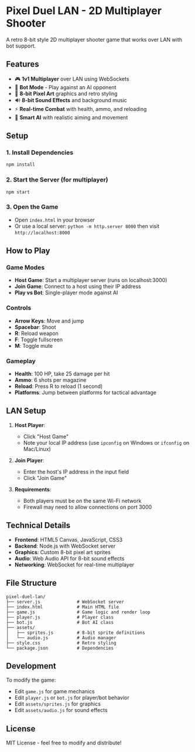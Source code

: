 # Pixel Duel LAN - 2D Multiplayer Shooter

A retro 8-bit style 2D multiplayer shooter game that works over LAN with bot support.

## Features

- 🎮 **1v1 Multiplayer** over LAN using WebSockets
- 🤖 **Bot Mode** - Play against an AI opponent
- 🎨 **8-bit Pixel Art** graphics and retro styling
- 🔊 **8-bit Sound Effects** and background music
- ⚡ **Real-time Combat** with health, ammo, and reloading
- 🎯 **Smart AI** with realistic aiming and movement

## Setup

### 1. Install Dependencies
```bash
npm install
```

### 2. Start the Server (for multiplayer)
```bash
npm start
```

### 3. Open the Game
- Open `index.html` in your browser
- Or use a local server: `python -m http.server 8000` then visit `http://localhost:8000`

## How to Play

### Game Modes
- **Host Game**: Start a multiplayer server (runs on localhost:3000)
- **Join Game**: Connect to a host using their IP address
- **Play vs Bot**: Single-player mode against AI

### Controls
- **Arrow Keys**: Move and jump
- **Spacebar**: Shoot
- **R**: Reload weapon
- **F**: Toggle fullscreen
- **M**: Toggle mute

### Gameplay
- **Health**: 100 HP, take 25 damage per hit
- **Ammo**: 6 shots per magazine
- **Reload**: Press R to reload (1 second)
- **Platforms**: Jump between platforms for tactical advantage

## LAN Setup

1. **Host Player**:
   - Click "Host Game"
   - Note your local IP address (use `ipconfig` on Windows or `ifconfig` on Mac/Linux)

2. **Join Player**:
   - Enter the host's IP address in the input field
   - Click "Join Game"

3. **Requirements**:
   - Both players must be on the same Wi-Fi network
   - Firewall may need to allow connections on port 3000

## Technical Details

- **Frontend**: HTML5 Canvas, JavaScript, CSS3
- **Backend**: Node.js with WebSocket server
- **Graphics**: Custom 8-bit pixel art sprites
- **Audio**: Web Audio API for 8-bit sound effects
- **Networking**: WebSocket for real-time multiplayer

## File Structure

```
pixel-duel-lan/
├── server.js              # WebSocket server
├── index.html             # Main HTML file
├── game.js                # Game logic and render loop
├── player.js              # Player class
├── bot.js                 # Bot AI class
├── assets/
│   ├── sprites.js         # 8-bit sprite definitions
│   └── audio.js           # Audio manager
├── style.css              # Retro styling
└── package.json           # Dependencies
```

## Development

To modify the game:
- Edit `game.js` for game mechanics
- Edit `player.js` or `bot.js` for player/bot behavior
- Edit `assets/sprites.js` for graphics
- Edit `assets/audio.js` for sound effects

## License

MIT License - feel free to modify and distribute! 